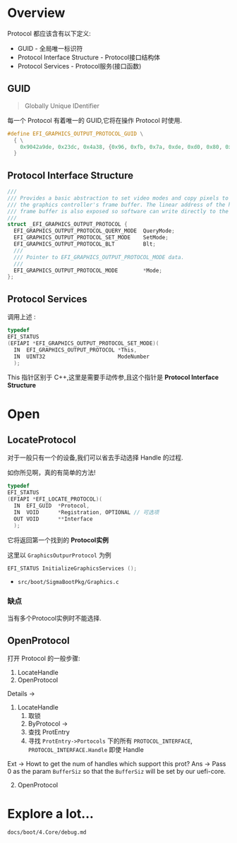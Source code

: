 # Overview

Protocol 都应该含有以下定义:

- GUID - 全局唯一标识符
- Protocol Interface Structure - Protocol接口结构体
- Protocol Services - Protocol服务(接口函数)

## GUID

> Globally Unique IDentifier

每一个 Protocol 有着唯一的 GUID,它将在操作 Protocol 时使用.

```c++
#define EFI_GRAPHICS_OUTPUT_PROTOCOL_GUID \
  { \
    0x9042a9de, 0x23dc, 0x4a38, {0x96, 0xfb, 0x7a, 0xde, 0xd0, 0x80, 0x51, 0x6a } \
  }
```

## Protocol Interface Structure

```c++
///
/// Provides a basic abstraction to set video modes and copy pixels to and from 
/// the graphics controller's frame buffer. The linear address of the hardware 
/// frame buffer is also exposed so software can write directly to the video hardware.
///
struct _EFI_GRAPHICS_OUTPUT_PROTOCOL {
  EFI_GRAPHICS_OUTPUT_PROTOCOL_QUERY_MODE  QueryMode;
  EFI_GRAPHICS_OUTPUT_PROTOCOL_SET_MODE    SetMode;
  EFI_GRAPHICS_OUTPUT_PROTOCOL_BLT         Blt;
  ///
  /// Pointer to EFI_GRAPHICS_OUTPUT_PROTOCOL_MODE data.
  ///
  EFI_GRAPHICS_OUTPUT_PROTOCOL_MODE        *Mode;
};
```

## Protocol Services

调用上述 :

```c++
typedef
EFI_STATUS
(EFIAPI *EFI_GRAPHICS_OUTPUT_PROTOCOL_SET_MODE)(
  IN  EFI_GRAPHICS_OUTPUT_PROTOCOL *This,
  IN  UINT32                       ModeNumber
  );
```

This 指针区别于 C++,这里是需要手动传参,且这个指针是 **Protocol Interface Structure**

# Open

## LocateProtocol

对于一般只有一个的设备,我们可以省去手动选择 Handle 的过程.

如你所见啊，真的有简单的方法!

```c++
typedef
EFI_STATUS
(EFIAPI *EFI_LOCATE_PROTOCOL)(
  IN  EFI_GUID  *Protocol,
  IN  VOID      *Registration, OPTIONAL // 可选项
  OUT VOID      **Interface
  );
```

它将返回第一个找到的 **Protocol实例**

这里以 `GraphicsOutpurProtocol` 为例

```c++
EFI_STATUS InitializeGraphicsServices ();
```

- `src/boot/SigmaBootPkg/Graphics.c`

### 缺点

当有多个Protocol实例时不能选择.

## OpenProtocol

打开 Protocol 的一般步骤:
1. LocateHandle
2. OpenProtocol

Details ->
1. LocateHandle
    1. 取锁
    2. ByProtocol ->
    3. 查找 ProtEntry
    4. 寻找 `ProtEntry->Portocols` 下的所有 `PROTOCOL_INTERFACE`, `PROTOCOL_INTERFACE.Handle` 即使 Handle

Ext -> Howt to get the num of handles which support this prot?
 Ans -> Pass 0 as the param `BufferSiz` so that the `BufferSiz` will be set by our uefi-core.

2. OpenProtocol

# Explore a lot...

`docs/boot/4.Core/debug.md`
